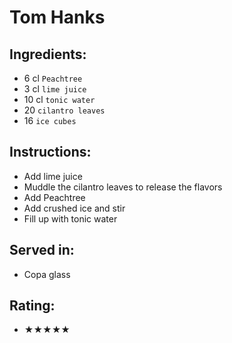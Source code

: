 # Tom Hanks

## Ingredients:
- 6 cl `Peachtree` <!-- - 5 cl `Peachtree` -->
- 3 cl `lime juice` <!-- - 2 `lime wedges` -->
- 10 cl `tonic water`
- 20 `cilantro leaves`
- 16 `ice cubes`

## Instructions:
- Add lime juice
- Muddle the cilantro leaves to release the flavors
- Add Peachtree
- Add crushed ice and stir
- Fill up with tonic water

## Served in:
- Copa glass

## Rating:
- ★★★★★